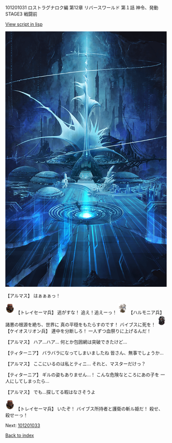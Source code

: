 101201031 ロストラグナロク編 第12章 リバースワールド 第１話 神令、発動 STAGE3 戦闘前

[View script in lisp](../scripts/101201031.txt)

![profound_nolight.png](../images/backgrounds/profound_nolight.png)

【アルマス】
はぁぁぁっ！

<img src="../images/units/3830001.png" alt="3830001.png" height="34"/>
【トレイセーマ兵】
逃がすな！
追え！追えーっ！

<img src="../images/units/3810001.png" alt="3810001.png" height="34"/>
【ハルモニア兵】
諸悪の根源を絶ち、世界に
真の平穏をもたらすのです！
バイブスに死を！

<img src="../images/units/3820001.png" alt="3820001.png" height="34"/>
【ケイオスリオン兵】
連中を分断しろ！
一人ずつ血祭りに上げるんだ！

【アルマス】
ハア…ハア…
何とか包囲網は突破できたけど…

【ティターニア】
バラバラになってしまいましたね
皆さん、無事でしょうか…

【アルマス】
ここにいるのは私とティニ…
それと、マスターだけっ？

【ティターニア】
ギルの姿もありません…！
こんな危険なところにあの子を
一人にしてしまったら…

【アルマス】
でも…探してる暇はなさそうよ

<img src="../images/units/3830001.png" alt="3830001.png" height="34"/>
【トレイセーマ兵】
いたぞ！
バイブス所持者と護衛の斬ル姫だ！
殺せ、殺せーっ！

Next: [101201033](101201033.md)

[Back to index](index.md)
